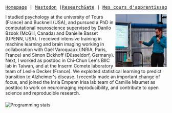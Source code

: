 <p><pre align="center"><a href="https://jlefortbesnard.github.io">Homepage</a> | <a href="https://framapiaf.org/@ohso_X">Mastodon</a> |<a href="https://www.researchgate.net/profile/Jeremy-Lefort-Besnard">ResearchGate</a> | <a href="https://jlefortbesnard.github.io/Structure/MLclass.html">Mes cours d'apprentissage automatique & Python (French)</a> </pre></p>

<img src="https://raw.githubusercontent.com/JLefortBesnard/JLefortBesnard.github.io/master/Images/picme9.PNG" alt="profil pic" align="right" style="width:160px;"/>

I studied psychology at the university of Tours (France) and Bucknell (USA), and pursued a PhD in computational neuroscience supervised by Danilo Bzdok (McGill, Canada) and Danielle Basset (UPENN, USA). I received intensive training in machine learning and brain imaging working in collaboration with Gaël Varoquaux (INRIA, Paris, France) and Simon Eickhoff (Düsseldorf, Germany). Next, I worked as postdoc in Chi-Chun Lee's BIIC lab in Taiwan, and at the Inserm Comete laboratory team of Leslie Decker (France). We exploited statistical learning to predict transition to Alzheimer's disease. I recently made an important change of focus, and joined the Inria Empenn Irisa lab team of Camille Maumet as postdoc to work on neuroimaging reproducibility, and contribute to open science and reproducible research. 

<img src="https://github-readme-stats.vercel.app/api/top-langs/?username=jlefortbesnard&layout=compact"
     alt="Programming stats" align="middle" style="width:270px"/>



